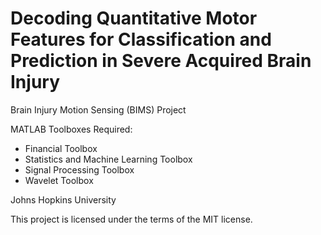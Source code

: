 # Decoding Quantitative Motor Features for Classification and Prediction in Severe Acquired Brain Injury

Brain Injury Motion Sensing (BIMS) Project

MATLAB Toolboxes Required:
- Financial Toolbox
- Statistics and Machine Learning Toolbox
- Signal Processing Toolbox
- Wavelet Toolbox

Johns Hopkins University

This project is licensed under the terms of the MIT license.
